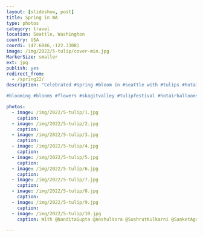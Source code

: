 ```yaml
---
layout: [slideshow, post]
title: Spring in WA
type: photos
category: travel
location: Seattle, Washington
country: USA
coordi: (47.6046,-122.3308)
image: /img/2022/5-tulip/cover-min.jpg
MarkerSize: smaller
ext: jpg
publish: yes
redirect_from:  
  - /spring22/
description: "Celebrated #spring #bloom in #seattle with #tulips #hotairballoon #cherryblossom #lavendar and #tractor.

#blooming #blooms #flowers #skagitvalley #tulipfestival #hotairballoons #springflowers #washingtonstate"

photos:
  - image: /img/2022/5-tulip/1.jpg
    caption:
  - image: /img/2022/5-tulip/2.jpg
    caption:
  - image: /img/2022/5-tulip/3.jpg
    caption:
  - image: /img/2022/5-tulip/4.jpg
    caption:
  - image: /img/2022/5-tulip/5.jpg
    caption:
  - image: /img/2022/5-tulip/6.jpg
    caption:
  - image: /img/2022/5-tulip/7.jpg
    caption:
  - image: /img/2022/5-tulip/8.jpg
    caption:
  - image: /img/2022/5-tulip/9.jpg
    caption:
  - image: /img/2022/5-tulip/10.jpg
    caption: With @NanditaGupta @AnshulVora @SushrutKulkarni @SanketAgrawal @AkhileshSiddhanti

---
```

